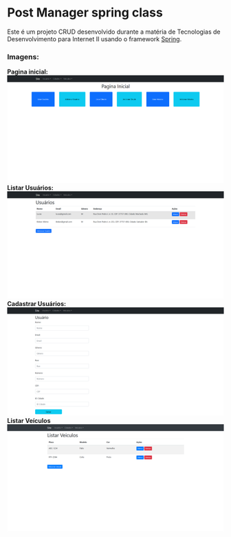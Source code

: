 # Post Manager spring class

Este é um projeto CRUD desenvolvido durante a matéria de  Tecnologias de Desenvolvimento para Internet II usando o framework [Spring](https://spring.io/).
### Imagens:
**Pagina inicial:**
![](https://raw.githubusercontent.com/kleber0a0m/links-youtube/main/imagens/gdru7gyv.PNG)
**Listar Usuários:**
![](https://raw.githubusercontent.com/kleber0a0m/links-youtube/main/imagens/g47p32yt.PNG)
**Cadastrar Usuários:**
![](https://raw.githubusercontent.com/kleber0a0m/links-youtube/main/imagens/j9xo2fu7.PNG)
**Listar Veículos**
![](https://raw.githubusercontent.com/kleber0a0m/links-youtube/main/imagens/v27gkgs8.PNG)
